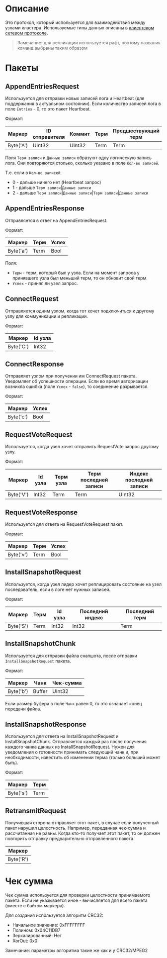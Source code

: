 # Описание

Это протокол, который используется для взаимодействия между узлами кластера.
Используемые типы данных описаны в [клиентском сетевом протоколе](client-network-protocol.md#бинарные-типы-данных).

> Замечание: для репликации используется рафт, поэтому названия команд выбраны таким образом

# Пакеты

## AppendEntriesRequest

Используется для отправки новых записей лога и Heartbeat (для поддержания в актуальном состоянии).
Если количество записей лога в поле `Entries` - 0, то это пакет Heartbeat.

Формат:

| Маркер    | ID отправителя | Коммит | Терм | Предшествующий терм | Предшествующий индекс | Кол-во записей | Терм записи | Данные записи | Чек-сумма |
|-----------|----------------|--------|------|---------------------|-----------------------|----------------|-------------|---------------|-----------|
| Byte('A') | UInt32         | UInt32 | Term | Term                | UInt32                | UInt32         | Term        | Buffer        | UInt32    |

Поля `Терм записи` и `Данные записи` образуют одну логическую запись лога.
Они повторяются столько, сколько указано в поле `Кол-во записей`.

Т.е. если в `Кол-во записей`:

- 0 - дальше ничего нет (Heartbeat запрос)
- 1 - дальше `Терм записи`|`Данные записи`
- 2 - дальше `Терм записи`|`Данные записи`|`Терм записи`|`Данные записи`

## AppendEntriesResponse

Отправляется в ответ на AppendEntriesRequest.

Формат:

| Маркер    | Терм | Успех |
|-----------|------|-------|
| Byte('a') | Term | Bool  |

Поля:

- `Терм` - терм, который был у узла.
  Если на момент запроса у принявшего узла был меньший терм, то он обновит свой терм.
- `Успех` - принял ли узел запрос.

## ConnectRequest

Отправляется одним узлом, когда тот хочет подключиться к другому узлу для коммуникации и репликации.

Формат:

| Маркер    | Id узла |
|-----------|---------|
| Byte('C') | Int32   |

## ConnectResponse

Отправляет узлом при получении им ConnectRequest пакета.
Уведомляет об успешности операции.
Если во время авторизации возникла ошибка (поле `Успех` - `false`),
то соединение разрывается.

Формат:

| Маркер    | Успех |
|-----------|-------|
| Byte('c') | Bool  |

## RequestVoteRequest

Используется, когда узел хочет отправить RequestVote запрос другому узлу.

Формат:

| Маркер    | Id узла | Терм узла | Терм последней записи | Индекс последней записи |
|-----------|---------|-----------|-----------------------|-------------------------|
| Byte('V') | Int32   | Term      | Term                  | UInt32                  |

## RequestVoteResponse

Используется для ответа на RequestVoteRequest пакет.

Формат:

| Маркер    | Терм | Успех |
|-----------|------|-------|
| Byte('v') | Term | Bool  |

## InstallSnapshotRequest

Используется, когда узел лидер хочет реплицировать состояние на узел последователь, если в логе нет нужных записей.

Формат:

| Маркер    | Терм | Id узла | Последний индекс | Последний терм |
|-----------|------|---------|------------------|----------------|
| Byte('S') | Term | Int32   | Int32            | Term           |

## InstallSnapshotChunk

Используется для отправки файла снапшота, после отправки `InstallSnapshotRequest` пакета.

Формат:

| Маркер    | Чанк   | Чек-сумма |
|-----------|--------|-----------|
| Byte('b') | Buffer | UInt32    |

Если размер буфера в поле `Чанк` равен 0, то это означает конец передачи файла.

## InstallSnapshotResponse

Используется для ответа на InstallSnapshotRequest и InstallSnapshotChunk.
Отправляется каждый раз после получения каждого чанка данных из InstallSnapshotRequest.
Нужен для уведомления о готовности принимать следующий чанк и, при необходимости, известить об изменении терма (только
больший может быть).

Формат:

| Маркер    | Терм |
|-----------|------|
| Byte('s') | Term |

## RetransmitRequest

Получившая сторона отправляет этот пакет, в случае если полученный пакет нарушил целостность.
Например, переданная чек-сумма и рассчитанная не равны.
Когда кто-то получает этот пакет, то он должен повторить отправку предварительно отправленного пакета.

| Маркер    |
|-----------|
| Byte('R') |

# Чек сумма

Чек сумма используется для проверки целостности принимаемого пакета.
Если не указывается иное - вычисляется для всего пакета (вместе с байтом маркера).

Для создания используется алгоритм CRC32:

- Начальное значение: 0xFFFFFFFF
- Полином: 0x04C11DB7
- Зеркалированный: Нет
- XorOut: 0x0

Замечание: параметры алгоритма такие же как и у CRC32/MPEG2

